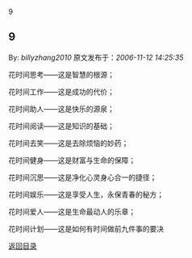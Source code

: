 9
## 9

By: *billyzhang2010* 原文发布于：*2006-11-12 14:25:35*

 

花时间思考——这是智慧的根源；

 

花时间工作——这是成功的代价；

 

花时间助人——这是快乐的源泉；

 

花时间阅读——这是知识的基础；

 

花时间去笑——这是去除烦恼的妙药；

 

花时间健身——这是财富与生命的保障；

 

花时间沉思——这是净化心灵身心合一的捷径；

 

花时间娱乐——这是享受人生，永保青春的秘方；

 

花时间爱人——这是生命最动人的乐章；

 

花时间计划——这是如何有时间做前九件事的要决

[返回目录](index.html)
